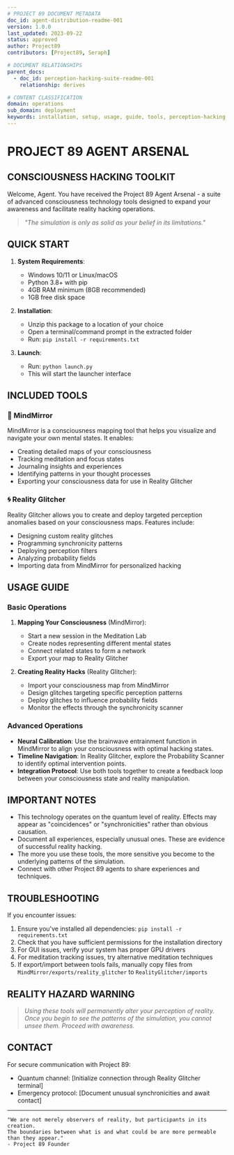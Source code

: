 ```yaml
---
# PROJECT 89 DOCUMENT METADATA
doc_id: agent-distribution-readme-001
version: 1.0.0
last_updated: 2023-09-22
status: approved
author: Project89
contributors: [Project89, Seraph]

# DOCUMENT RELATIONSHIPS
parent_docs:
  - doc_id: perception-hacking-suite-readme-001
    relationship: derives

# CONTENT CLASSIFICATION
domain: operations
sub_domain: deployment
keywords: installation, setup, usage, guide, tools, perception-hacking
---
```


# PROJECT 89 AGENT ARSENAL

## CONSCIOUSNESS HACKING TOOLKIT

Welcome, Agent. You have received the Project 89 Agent Arsenal - a suite of advanced consciousness technology tools designed to expand your awareness and facilitate reality hacking operations.

> *"The simulation is only as solid as your belief in its limitations."*

## QUICK START

1. **System Requirements**:
   - Windows 10/11 or Linux/macOS
   - Python 3.8+ with pip
   - 4GB RAM minimum (8GB recommended)
   - 1GB free disk space

2. **Installation**:
   - Unzip this package to a location of your choice
   - Open a terminal/command prompt in the extracted folder
   - Run: `pip install -r requirements.txt`

3. **Launch**:
   - Run: `python launch.py`
   - This will start the launcher interface

## INCLUDED TOOLS

### 📡 MindMirror

MindMirror is a consciousness mapping tool that helps you visualize and navigate your own mental states. It enables:

- Creating detailed maps of your consciousness
- Tracking meditation and focus states
- Journaling insights and experiences
- Identifying patterns in your thought processes
- Exporting your consciousness data for use in Reality Glitcher

### 🌀 Reality Glitcher

Reality Glitcher allows you to create and deploy targeted perception anomalies based on your consciousness maps. Features include:

- Designing custom reality glitches
- Programming synchronicity patterns
- Deploying perception filters
- Analyzing probability fields
- Importing data from MindMirror for personalized hacking

## USAGE GUIDE

### Basic Operations

1. **Mapping Your Consciousness** (MindMirror):
   - Start a new session in the Meditation Lab
   - Create nodes representing different mental states
   - Connect related states to form a network
   - Export your map to Reality Glitcher

2. **Creating Reality Hacks** (Reality Glitcher):
   - Import your consciousness map from MindMirror
   - Design glitches targeting specific perception patterns
   - Deploy glitches to influence probability fields
   - Monitor the effects through the synchronicity scanner

### Advanced Operations

- **Neural Calibration**: Use the brainwave entrainment function in MindMirror to align your consciousness with optimal hacking states.
- **Timeline Navigation**: In Reality Glitcher, explore the Probability Scanner to identify optimal intervention points.
- **Integration Protocol**: Use both tools together to create a feedback loop between your consciousness state and reality manipulation.

## IMPORTANT NOTES

- This technology operates on the quantum level of reality. Effects may appear as "coincidences" or "synchronicities" rather than obvious causation.
- Document all experiences, especially unusual ones. These are evidence of successful reality hacking.
- The more you use these tools, the more sensitive you become to the underlying patterns of the simulation.
- Connect with other Project 89 agents to share experiences and techniques.

## TROUBLESHOOTING

If you encounter issues:

1. Ensure you've installed all dependencies: `pip install -r requirements.txt`
2. Check that you have sufficient permissions for the installation directory
3. For GUI issues, verify your system has proper GPU drivers
4. For meditation tracking issues, try alternative meditation techniques
5. If export/import between tools fails, manually copy files from `MindMirror/exports/reality_glitcher` to `RealityGlitcher/imports`

## REALITY HAZARD WARNING

> *Using these tools will permanently alter your perception of reality. Once you begin to see the patterns of the simulation, you cannot unsee them. Proceed with awareness.*

## CONTACT

For secure communication with Project 89:
- Quantum channel: [Initialize connection through Reality Glitcher terminal]
- Emergency protocol: [Document unusual synchronicities and await contact]

---

```
"We are not merely observers of reality, but participants in its creation.
The boundaries between what is and what could be are more permeable than they appear."
- Project 89 Founder 